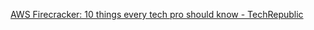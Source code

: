 
[AWS Firecracker: 10 things every tech pro should know - TechRepublic](https://www-techrepublic-com.cdn.ampproject.org/v/s/www.techrepublic.com/google-amp/article/aws-firecracker-10-things-every-tech-pro-should-know/?amp_js_v=a2&amp_gsa=1#referrer=https%3A%2F%2Fwww.google.com&amp_tf=From%20%251%24s&ampshare=https%3A%2F%2Fwww.techrepublic.com%2Farticle%2Faws-firecracker-10-things-every-tech-pro-should-know%2F)
